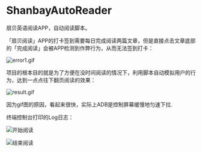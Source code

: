 # ShanbayAutoReader
扇贝英语阅读APP，自动阅读脚本。

「扇贝阅读」APP的打卡签到需要每日完成阅读两篇文章，但是直接点击文章底部的「完成阅读」会被APP检测到作弊行为，从而无法签到打卡：

![error1.gif](https://upload-images.jianshu.io/upload_images/7293029-d086361b9dba9d79.gif?imageMogr2/auto-orient/strip)

项目的根本目的就是为了方便在没时间阅读的情况下，利用脚本自动模拟用户的行为，达到一点点往下翻页阅读的效果：

![result.gif](https://upload-images.jianshu.io/upload_images/7293029-bd8b1858bc4ad70e.gif?imageMogr2/auto-orient/strip)

因为gif图的原因，看起来很快，实际上ADB是控制屏幕缓慢地匀速下拉.

终端控制台打印的Log日志：

![开始阅读](https://upload-images.jianshu.io/upload_images/7293029-062cb376628ca514.png?imageMogr2/auto-orient/strip%7CimageView2/2/w/1240)

![结束阅读](https://upload-images.jianshu.io/upload_images/7293029-59825faa68c1afc0.png?imageMogr2/auto-orient/strip%7CimageView2/2/w/1240)
